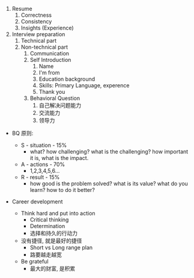 1. Resume
   1. Correctness
   2. Consistency
   3. Insights (Experience)
2. Interview preparation
   1. Technical part
   2. Non-technical part
      1. Communication
      2. Self Introduction
         1. Name
         2. I'm from
         3. Education background
         4. Skills: Primary Language, experence
         5. Thank you
      3. Behavioral Question
         1. 自己解决问题能力
         2. 交流能力
         3. 领导力 
- BQ 原则:
  - S - situation - 15%
    - what? how challenging? what is the challenging? how important it is, what is the impact.
  - A - actions - 70%
    - 1,2,3,4,5,6...
  - R - result - 15%
    - how good is the problem solved? what is its value? what do you learn? how to do it better?
  
- Career development
  - Think hard and put into action
    - Critical thinking
    - Determination
    - 选择和持久的行动力
  - 没有捷径, 就是最好的捷径
    - Short vs Long range plan
    - 路要越走越宽
  - Be grateful
    - 最大的财富, 是积累